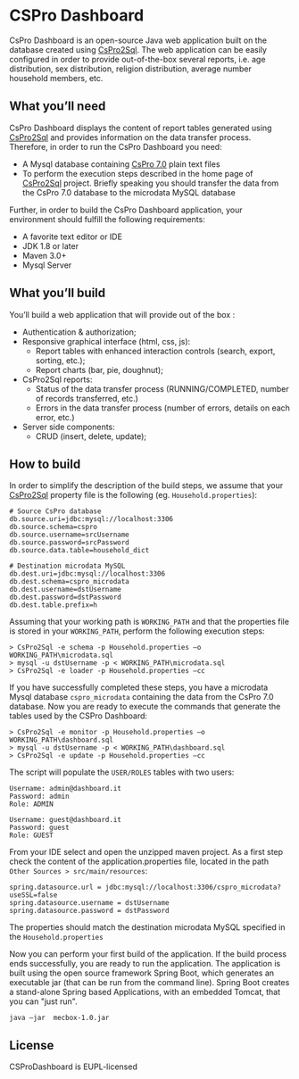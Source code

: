 # CSPro Dashboard

CsPro Dashboard is an open-source Java web application built on the database created using [CsPro2Sql](https://github.com/mauroIstat/CsPro2Sql). The web application can be easily configured in order to provide out-of-the-box several reports, i.e. age distribution, sex distribution, religion distribution, average number household members, etc. 

## What you’ll need

CsPro Dashboard displays the content of report tables generated using [CsPro2Sql](https://github.com/mauroIstat/CsPro2Sql) and provides information on the data transfer process. Therefore, in order to run the CsPro Dashboard you need:

* A Mysql database containing [CsPro 7.0](http://www.csprousers.org/beta/) plain text files
* To perform the execution steps described in the home page of [CsPro2Sql](https://github.com/mauroIstat/CsPro2Sql) project. Briefly speaking you should transfer the data from the CsPro 7.0 database to the microdata MySQL database

Further, in order to build the CsPro Dashboard application, your environment should fulfill the following requirements:

* A favorite text editor or IDE
* JDK 1.8 or later
* Maven 3.0+
* Mysql Server

## What you’ll build

You’ll build a web application that will provide out of the box :
* Authentication & authorization;
* Responsive graphical interface (html, css, js):
  * Report tables with enhanced interaction controls (search, export, sorting, etc.);
  * Report charts (bar, pie, doughnut);
* CsPro2Sql reports:
  * Status of the data transfer process (RUNNING/COMPLETED, number of records transferred, etc.)
  * Errors in the data transfer process (number of errors, details on each error, etc.)
* Server side components:
  * CRUD (insert, delete, update);

## How to build
In order to simplify the description of the build steps, we assume that your [CsPro2Sql](https://github.com/mauroIstat/CsPro2Sql) property file is the following (eg. `Household.properties`):
```
# Source CsPro database
db.source.uri=jdbc:mysql://localhost:3306
db.source.schema=cspro
db.source.username=srcUsername
db.source.password=srcPassword
db.source.data.table=household_dict

# Destination microdata MySQL
db.dest.uri=jdbc:mysql://localhost:3306
db.dest.schema=cspro_microdata
db.dest.username=dstUsername
db.dest.password=dstPassword
db.dest.table.prefix=h
```
Assuming that your working path is `WORKING_PATH` and that the properties file is stored in your `WORKING_PATH`, perform the following execution steps: 
```
> CsPro2Sql -e schema -p Household.properties –o WORKING_PATH\microdata.sql
> mysql -u dstUsername -p < WORKING_PATH\microdata.sql
> CsPro2Sql -e loader -p Household.properties –cc
```
If you have successfully completed these steps, you have a microdata Mysql database `cspro_microdata` containing the data from the CsPro 7.0 database. Now you are ready to execute the commands that generate the tables used by the CSPro Dashboard:
```
> CsPro2Sql -e monitor -p Household.properties –o WORKING_PATH\dashboard.sql
> mysql -u dstUsername -p < WORKING_PATH\dashboard.sql
> CsPro2Sql -e update -p Household.properties –cc
```
The script will populate the `USER/ROLES` tables with two users:
```
Username: admin@dashboard.it
Password: admin
Role: ADMIN

Username: guest@dashboard.it
Password: guest
Role: GUEST
```  
From your IDE select and open the unzipped maven project.
As a first step check the content of the application.properties file, located in the path `Other Sources > src/main/resources`:

```
spring.datasource.url = jdbc:mysql://localhost:3306/cspro_microdata?useSSL=false
spring.datasource.username = dstUsername
spring.datasource.password = dstPassword
```
The properties should match the destination microdata MySQL specified in the `Household.properties`

Now you can perform your first build of the application.
If the build process ends successfully, you are ready to run the application. 
The application is built using the open source framework Spring Boot, which generates an 
executable jar (that can be run from the command line). Spring Boot creates a stand-alone Spring 
based Applications, with an embedded Tomcat, that you can "just run".
```
java –jar  mecbox-1.0.jar
```

## License
CSProDashboard is EUPL-licensed
